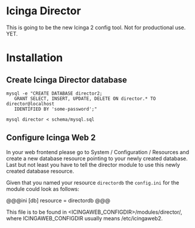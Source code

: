 Icinga Director
===============

This is going to be the new Icinga 2 config tool. Not for productional use. YET.

Installation
============

Create Icinga Director database
-------------------------------

    mysql -e "CREATE DATABASE director2;
       GRANT SELECT, INSERT, UPDATE, DELETE ON director.* TO director@localhost
       IDENTIFIED BY 'some-password';"

    mysql director < schema/mysql.sql

Configure Icinga Web 2
----------------------

In your web frontend please go to System / Configuration / Resources and create
a new database resource pointing to your newly created database. Last but not
least you have to tell the director module to use this newly created database
resource.

Given that you named your resource `directordb` the `config.ini` for the module
could look as follows:

@@@ini
[db]
resource = directordb
@@@

This file is to be found in <ICINGAWEB_CONFIGDIR>/modules/director/, where
ICINGAWEB_CONFIGDIR usually means /etc/icingaweb2.

